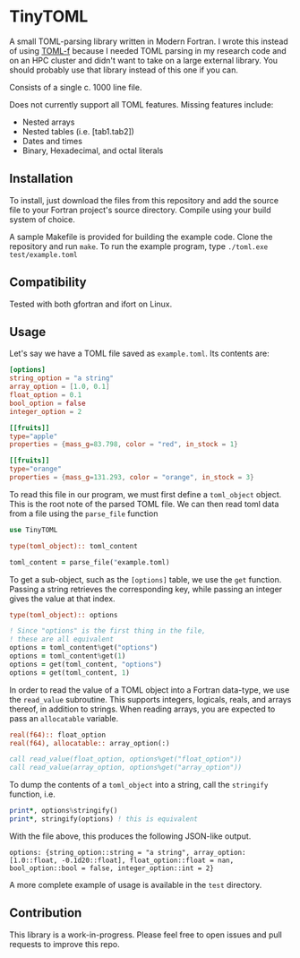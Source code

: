 # TinyTOML

A small TOML-parsing library written in Modern Fortran. I wrote this instead of using [TOML-f](https://github.com/toml-f/toml-f) because
I needed TOML parsing in my research code and on an HPC cluster and didn't want to take on a large external library.
You should probably use that library instead of this one if you can.

Consists of a single c. 1000 line file.

Does not currently support all TOML features. Missing features include:
 - Nested arrays
 - Nested tables (i.e. [tab1.tab2])
 - Dates and times
 - Binary, Hexadecimal, and octal literals

## Installation

To install, just download the files from this repository and add the source file to your Fortran project's
source directory. Compile using your build system of choice.

A sample Makefile is provided for building the example code. Clone the repository and run `make`.
To run the example program, type
`./toml.exe test/example.toml`

## Compatibility

Tested with both gfortran and ifort on Linux.

## Usage

Let's say we have a TOML file saved as `example.toml`. Its contents are:

```toml
[options]
string_option = "a string"
array_option = [1.0, 0.1]
float_option = 0.1
bool_option = false
integer_option = 2

[[fruits]]
type="apple"
properties = {mass_g=83.798, color = "red", in_stock = 1}

[[fruits]]
type="orange"
properties = {mass_g=131.293, color = "orange", in_stock = 3}
```

To read this file in our program, we must first define a `toml_object` object.
This is the root note of the parsed TOML file. We can then read toml data from a
file using the `parse_file` function

```fortran
use TinyTOML

type(toml_object):: toml_content

toml_content = parse_file("example.toml)
```

To get a sub-object, such as the `[options]` table, we use the `get` function.
Passing a string retrieves the corresponding key, while passing an integer gives the value at that index.

```fortran
type(toml_object):: options

! Since "options" is the first thing in the file,
! these are all equivalent
options = toml_content%get("options")
options = toml_content%get(1)
options = get(toml_content, "options")
options = get(toml_content, 1)
```

In order to read the value of a TOML object into a Fortran data-type, we use the `read_value` subroutine.
This supports integers, logicals, reals, and arrays thereof, in addition to strings. When reading arrays,
you are expected to pass an `allocatable` variable.

```fortran
real(f64):: float_option
real(f64), allocatable:: array_option(:)

call read_value(float_option, options%get("float_option"))
call read_value(array_option, options%get("array_option"))
```

To dump the contents of a `toml_object` into a string, call the `stringify` function, i.e.

```fortran
print*, options%stringify()
print*, stringify(options) ! this is equivalent
```

With the file above, this produces the following JSON-like output.

```
options: {string_option::string = "a string", array_option: [1.0::float, -0.1d20::float], float_option::float = nan, bool_option::bool = false, integer_option::int = 2}
```

A more complete example of usage is available in the `test` directory.

## Contribution

This library is a work-in-progress. Please feel free to open issues and pull requests to improve this repo.


